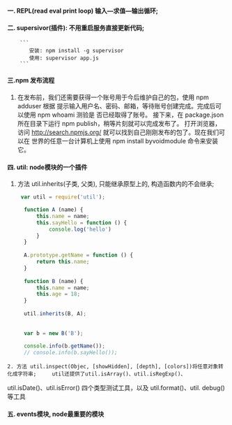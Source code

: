 #### 一. REPL(read eval print loop) 输入—求值—输出循环;
#### 二. supersivor(插件): 不用重启服务直接更新代码;
        ```
           安装: npm install -g supervisor
           使用: supervisor app.js
        ```
        
#### 三.npm 发布流程
   1. 在发布前，我们还需要获得一个账号用于今后维护自己的包，使用 npm adduser 根据
提示输入用户名、密码、邮箱，等待账号创建完成。完成后可以使用 npm whoami 测验是
否已经取得了账号。
接下来，在 package.json 所在目录下运行 npm publish，稍等片刻就可以完成发布了。
打开浏览器，访问 http://search.npmjs.org/ 就可以找到自己刚刚发布的包了。现在我们可以在
世界的任意一台计算机上使用 npm install byvoidmodule 命令来安装它。


#### 四. util: node模块的一个插件
   1. 方法 util.inherits(子类, 父类), 只能继承原型上的, 构造函数内的不会继承;
      ```js
       var util = require('util');

        function A (name) {
            this.name = name;
            this.sayHello = function () {
                console.log('hello')
            }
        }
        
        A.prototype.getName = function () {
            return this.name;
        }
        
        function B (name) {
            this.name = name;
            this.age = 18;
        }
        
        util.inherits(B, A);
        
        
        var b = new B('B');
        
        console.info(b.getName());
        // console.info(b.sayHello());
      ```
    
    2. 方法 util.inspect(Objec, [showHidden], [depth], [colors])将任意对象转化成字符串;     util还提供了util.isArray()、util.isRegExp()、
util.isDate()、util.isError() 四个类型测试工具，以及 util.format()、util.
debug() 等工具
    
#### 五. events模块, node最重要的模块
    
    